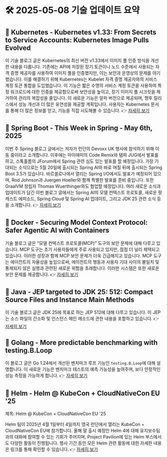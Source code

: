 # 🛠️ 2025-05-08 기술 업데이트 요약

## 🔹 Kubernetes - Kubernetes v1.33: From Secrets to Service Accounts: Kubernetes Image Pulls Evolved
이 기술 블로그 글은 Kubernetes의 최신 버전 v1.33에서 이미지 풀 인증 방식을 개선한 내용을 다룹니다. 기존에는 API에 저장된 장기 토큰이나 노드 수준에서 사용되는 자격 증명 제공자를 사용하여 이미지 풀을 인증했지만, 이는 보안과 운영상의 문제를 야기했습니다. 이를 해결하기 위해 Kubernetes는 Kubelet 자격 증명 제공자와의 서비스 계정 토큰 통합을 도입했습니다. 이 기능은 짧은 수명의 서비스 계정 토큰을 사용하여 특정 워크로드에 대한 인증을 제공함으로써 보안성을 높이고, 장기 이미지 풀 시크릿을 제거하여 관리의 복잡성을 줄입니다. 이 새로운 기능은 알파 버전으로 제공되며, 향후 릴리스에서 성능 개선과 더 많은 유연성을 제공할 계획입니다. 사용자는 Kubernetes 문서를 통해 더 많은 정보를 얻고, 기능을 직접 시도해볼 수 있습니다.
👉 [자세히 보기](https://kubernetes.io/blog/2025/05/07/kubernetes-v1-33-wi-for-image-pulls/)

## 🔹 Spring Boot - This Week in Spring - May 6th, 2025
이번 주 Spring 블로그 글에서는 저자가 런던의 Devoxx UK 행사에 참석하기 위해 이동 중이라고 소개합니다. 이후에는 마이애미의 Code Remix와 탬파 JUG에서 발표를 하고, 스톡홀름의 JForum에서 Spring 관련 심도 있는 발표를 할 예정입니다. 가장 기대되는 소식으로는 5월 20일에 출시되는 Spring AI와 바로 며칠 뒤에 출시되는 Spring Boot 3.5가 있습니다. 바르셀로나에서 열리는 Spring I/O에서도 발표가 예정되어 있으며, Rod Johnson과 Juergen Hoeller와 함께 특별한 발표를 준비 중입니다. 또한 GraalVM 창립자 Thomas Wuerthinger와도 협업할 예정입니다. 여러 새로운 소식과 업데이트가 담긴 이번 블로그 글에서는 Spring AI의 모델 컨텍스트 프로토콜, 새로운 팟캐스트 에피소드, Spring Cloud 및 Spring AI 업데이트, 그리고 JDK 25 관련 소식 등을 소개합니다.
👉 [자세히 보기](https://spring.io/blog/2025/05/06/this-week-in-spring-may-6th-2025)

## 🔹 Docker - Securing Model Context Protocol: Safer Agentic AI with Containers
기술 블로그 글은 "모델 컨텍스트 프로토콜(MCP)" 도구의 보안 문제에 대해 다루고 있습니다. MCP 도구는 초기 사용자들에게 주로 사용되고 있지만, 점점 더 널리 채택되고 있습니다. 이러한 성장과 함께 MCP 보안 문제가 더욱 긴급해지고 있습니다. MCP 도구는 에이전트의 자율성을 높임으로써, 에이전트의 행동과 사용자 기대 사이의 불일치 및 통제되지 않은 실행과 관련된 새로운 위험을 초래합니다. 이러한 시스템은 또한 새로운 보안 문제를 제공합니다.
👉 [자세히 보기](https://www.docker.com/blog/whats-next-for-mcp-security/)

## 🔹 Java - JEP targeted to JDK 25: 512: Compact Source Files and Instance Main Methods
이 기술 블로그 글은 JDK 25에 목표로 하는 JEP 512에 대해 다루고 있습니다. 이 JEP는 소스 파일의 간소화 및 인스턴스 메인 메소드에 관한 내용을 포함하고 있습니다.
👉 [자세히 보기](https://inside.java/2025/05/06/jep512-target-jdk25/)

## 🔹 Golang - More predictable benchmarking with testing.B.Loop
이 블로그 글은 Go 1.24에서 개선된 벤치마크 루프 기능인 `testing.B.Loop`에 대해 설명합니다. 이 새로운 기능은 벤치마크 테스트의 예측 가능성을 높여주며, 보다 안정적인 성능 측정을 가능하게 합니다.
👉 [자세히 보기](https://go.dev/blog/testing-b-loop)

## 🔹 Helm - Helm @ KubeCon + CloudNativeCon EU '25
제목: Helm @ KubeCon + CloudNativeCon EU '25

Helm 팀이 2025년 4월 1일부터 4일까지 영국 런던에서 열리는 KubeCon + CloudNativeCon EU에 참가합니다. 올해 말 출시 예정인 Helm 4에 대해 유지보수팀과의 대화에 참여할 수 있는 기회가 주어지며, Project Pavilion에 있는 Helm 부스에서도 다양한 활동이 진행됩니다. 행사 기간 동안 모든 Helm 관련 활동에 대한 자세한 내용은 링크를 통해 확인할 수 있습니다.
👉 [자세히 보기](https://helm.sh/blog/helm-at-kubecon-eu-25/)


